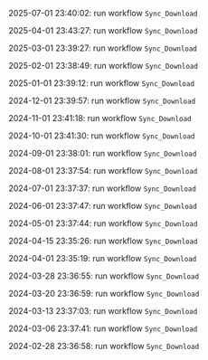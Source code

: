 2025-07-01 23:40:02: run workflow `Sync_Download` 

2025-04-01 23:43:27: run workflow `Sync_Download` 

2025-03-01 23:39:27: run workflow `Sync_Download` 

2025-02-01 23:38:49: run workflow `Sync_Download` 

2025-01-01 23:39:12: run workflow `Sync_Download` 

2024-12-01 23:39:57: run workflow `Sync_Download` 

2024-11-01 23:41:18: run workflow `Sync_Download` 

2024-10-01 23:41:30: run workflow `Sync_Download` 

2024-09-01 23:38:01: run workflow `Sync_Download` 

2024-08-01 23:37:54: run workflow `Sync_Download` 

2024-07-01 23:37:37: run workflow `Sync_Download` 

2024-06-01 23:37:47: run workflow `Sync_Download` 

2024-05-01 23:37:44: run workflow `Sync_Download` 

2024-04-15 23:35:26: run workflow `Sync_Download` 

2024-04-01 23:35:19: run workflow `Sync_Download` 

2024-03-28 23:36:55: run workflow `Sync_Download` 

2024-03-20 23:36:59: run workflow `Sync_Download` 

2024-03-13 23:37:03: run workflow `Sync_Download` 

2024-03-06 23:37:41: run workflow `Sync_Download` 

2024-02-28 23:36:58: run workflow `Sync_Download` 


